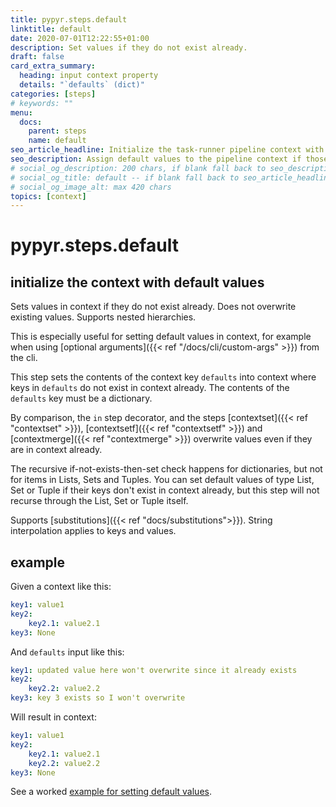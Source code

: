 ```yaml
---
title: pypyr.steps.default
linktitle: default
date: 2020-07-01T12:22:55+01:00
description: Set values if they do not exist already.
draft: false
card_extra_summary:
  heading: input context property
  details: "`defaults` (dict)"
categories: [steps]
# keywords: ""
menu:
  docs:
    parent: steps
    name: default
seo_article_headline: Initialize the task-runner pipeline context with default values
seo_description: Assign default values to the pipeline context if those keys do not already have values.
# social_og_description: 200 chars, if blank fall back to seo_description then description
# social_og_title: default -- if blank fall back to seo_article_headline > .Title. Max 70 chars
# social_og_image_alt: max 420 chars
topics: [context]
---
```

# pypyr.steps.default
## initialize the context with default values
Sets values in context if they do not exist already. Does not overwrite
existing values. Supports nested hierarchies.

This is especially useful for setting default values in context, for
example when using [optional arguments]({{< ref "/docs/cli/custom-args" >}}) 
from the cli.

This step sets the contents of the context key `defaults` into context
where keys in `defaults` do not exist in context already. The contents
of the `defaults` key must be a dictionary.

By comparison, the `in` step decorator, and the steps [contextset]({{< ref "contextset" >}}),
[contextsetf]({{< ref "contextsetf" >}}) and [contextmerge]({{< ref "contextmerge" >}})
overwrite values even if they are in context already.

The recursive if-not-exists-then-set check happens for dictionaries, but
not for items in Lists, Sets and Tuples. You can set default values of
type List, Set or Tuple if their keys don't exist in context already,
but this step will not recurse through the List, Set or Tuple itself.

Supports [substitutions]({{< ref "docs/substitutions">}}). String interpolation 
applies to keys and values.

## example
Given a context like this:

```yaml
key1: value1
key2:
    key2.1: value2.1
key3: None
```

And `defaults` input like this:

```yaml
key1: updated value here won't overwrite since it already exists
key2:
    key2.2: value2.2
key3: key 3 exists so I won't overwrite
```

Will result in context:

```yaml
key1: value1
key2:
    key2.1: value2.1
    key2.2: value2.2
key3: None
```

See a worked [example for setting default values](https://github.com/pypyr/pypyr-example/blob/master/pipelines/default.yaml).
